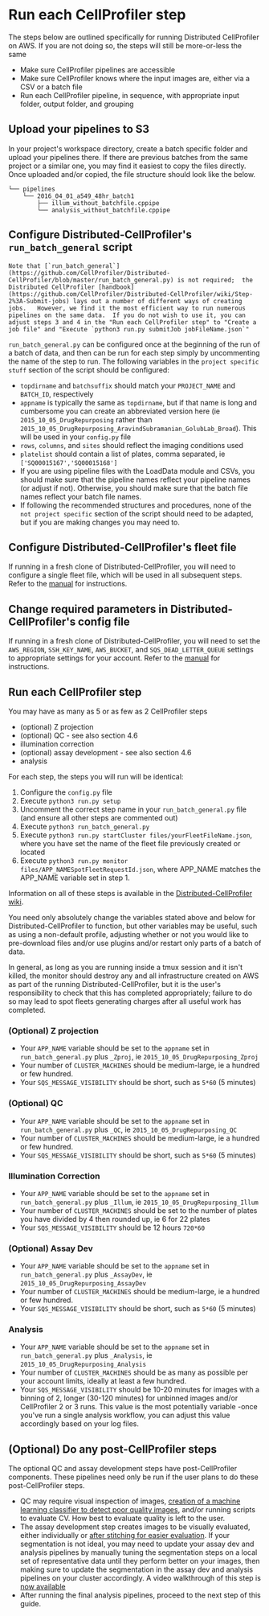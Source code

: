 # Run each CellProfiler step

The steps below are outlined specifically for running Distributed
CellProfiler on AWS. If you are not doing so, the steps will still be more-or-less the same

- Make sure CellProfiler pipelines are accessible
- Make sure CellProfiler knows where the input images are, either via a CSV or a batch file
- Run each CellProfiler pipeline, in sequence, with appropriate input folder, output folder, and grouping

## Upload your pipelines to S3

In your project's workspace directory, create a batch specific folder and upload your pipelines there. If there are previous batches from the same project or a similar one, you may find it easiest to copy the files directly. Once uploaded and/or copied, the file structure should look like the below.

```
└── pipelines
    └── 2016_04_01_a549_48hr_batch1
        ├── illum_without_batchfile.cppipe
        └── analysis_without_batchfile.cppipe
```

## Configure Distributed-CellProfiler's `run_batch_general` script

```{note}
Note that [`run_batch_general`](https://github.com/CellProfiler/Distributed-CellProfiler/blob/master/run_batch_general.py) is not required;  the Distributed CellProfiler [handbook](https://github.com/CellProfiler/Distributed-CellProfiler/wiki/Step-2%3A-Submit-jobs) lays out a number of different ways of creating jobs.   However, we find it the most efficient way to run numerous pipelines on the same data.  If you do not wish to use it, you can adjust steps 3 and 4 in the "Run each CellProfiler step" to "Create a job file" and "Execute `python3 run.py submitJob jobFileName.json`"
```

`run_batch_general.py` can be configured once at the beginning of the run of a batch of data, and then can be run for each step simply by uncommenting the name of the step to run. The following variables in the `project specific stuff` section of the script should be configured:

- `topdirname` and `batchsuffix` should match your `PROJECT_NAME` and `BATCH_ID`, respectively
- `appname` is typically the same as `topdirname`, but if that name is long and cumbersome you can create an abbreviated version here (ie `2015_10_05_DrugRepurposing` rather than `2015_10_05_DrugRepurposing_AravindSubramanian_GolubLab_Broad`). This will be used in your `config.py` file
- `rows`, `columns`, and `sites` should reflect the imaging conditions used
- `platelist` should contain a list of plates, comma separated, ie `['SQ00015167','SQ00015168']`
- If you are using pipeline files with the LoadData module and CSVs, you should make sure that the pipeline names reflect your pipeline names (or adjust if not). Otherwise, you should make sure that the batch file names reflect your batch file names.
- If following the recommended structures and procedures, none of the `not project specific` section of the script should need to be adapted, but if you are making changes you may need to.

## Configure Distributed-CellProfiler's fleet file

If running in a fresh clone of Distributed-CellProfiler, you will need to configure a single fleet file, which will be used in all subsequent steps. Refer to the [manual](https://github.com/CellProfiler/Distributed-CellProfiler/wiki/Step-3%3A-Start-your-cluster) for instructions.

## Change required parameters in Distributed-CellProfiler's config file

If running in a fresh clone of Distributed-CellProfiler, you will need to set the `AWS_REGION`, `SSH_KEY_NAME`, `AWS_BUCKET`, and `SQS_DEAD_LETTER_QUEUE` settings to appropriate settings for your account. Refer to the [manual](https://github.com/CellProfiler/Distributed-CellProfiler/wiki/Step-1%3A--Configuration) for instructions.

## Run each CellProfiler step

You may have as many as 5 or as few as 2 CellProfiler steps

- (optional) Z projection
- (optional) QC - see also section 4.6
- illumination correction
- (optional) assay development - see also section 4.6
- analysis

For each step, the steps you will run will be identical:

1. Configure the `config.py` file
2. Execute `python3 run.py setup`
3. Uncomment the correct step name in your `run_batch_general.py` file (and ensure all other steps are commented out)
4. Execute `python3 run_batch_general.py`
5. Execute `python3 run.py startCluster files/yourFleetFileName.json`, where you have set the name of the fleet file previously created or located
6. Execute `python3 run.py monitor files/APP_NAMESpotFleetRequestId.json`, where APP_NAME matches the APP_NAME variable set in step 1.

Information on all of these steps is available in the [Distributed-CellProfiler wiki](https://github.com/CellProfiler/Distributed-CellProfiler/wiki). 

You need only absolutely change the variables stated above and below for Distributed-CellProfiler to function, but other variables may be useful, such as using a non-default profile, adjusting whether or not you would like to pre-download files and/or use plugins and/or restart only parts of a batch of data.

In general, as long as you are running inside a tmux session and it isn't killed, the monitor should destroy any and all infrastructure created on AWS as part of the running Distributed-CellProfiler, but it is the user's responsibility to check that this has completed appropriately; failure to do so may lead to spot fleets generating charges after all useful work has completed.

### (Optional) Z projection

- Your `APP_NAME` variable should be set to the `appname` set in `run_batch_general.py` plus `_Zproj`, ie `2015_10_05_DrugRepurposing_Zproj`
- Your number of `CLUSTER_MACHINES` should be medium-large, ie a hundred or few hundred.
- Your `SQS_MESSAGE_VISIBILITY` should be short, such as `5*60` (5 minutes)

### (Optional) QC

- Your `APP_NAME` variable should be set to the `appname` set in `run_batch_general.py` plus `_QC`, ie `2015_10_05_DrugRepurposing_QC`
- Your number of `CLUSTER_MACHINES` should be medium-large, ie a hundred or few hundred.
- Your `SQS_MESSAGE_VISIBILITY` should be short, such as `5*60` (5 minutes)

### Illumination Correction

- Your `APP_NAME` variable should be set to the `appname` set in `run_batch_general.py` plus `_Illum`, ie `2015_10_05_DrugRepurposing_Illum`
- Your number of `CLUSTER_MACHINES` should be set to the number of plates you have divided by 4 then rounded up, ie 6 for 22 plates
- Your `SQS_MESSAGE_VISIBILITY` should be 12 hours `720*60`

### (Optional) Assay Dev

- Your `APP_NAME` variable should be set to the `appname` set in `run_batch_general.py` plus `_AssayDev`, ie `2015_10_05_DrugRepurposing_AssayDev`
- Your number of `CLUSTER_MACHINES` should be medium-large, ie a hundred or few hundred.
- Your `SQS_MESSAGE_VISIBILITY` should be short, such as `5*60` (5 minutes)

### Analysis

- Your `APP_NAME` variable should be set to the `appname` set in `run_batch_general.py` plus `_Analysis`, ie `2015_10_05_DrugRepurposing_Analysis`
- Your number of `CLUSTER_MACHINES` should be as many as possible per your account limits, ideally at least a few hundred.
- Your `SQS_MESSAGE_VISIBILITY` should be 10-20 minutes for images with a binning of 2, longer (30-120 minutes) for unbinned images and/or CellProfiler 2 or 3 runs. This value is the most potentially variable -once you've run a single analysis workflow, you can adjust this value accordingly based on your log files.

## (Optional) Do any post-CellProfiler steps

The optional QC and assay development steps have post-CellProfiler components. These pipelines need only be run if the user plans to do these post-CellProfiler steps.

- QC may require visual inspection of images, [creation of a machine learning classifier to detect poor quality images](https://github.com/CellProfiler/tutorials/tree/master/QualityControl), and/or running scripts to evaluate CV. How best to evaluate quality is left to the user.
- The assay development step creates images to be visually evaluated, either individually or [after stitching for easier evaluation](https://currentprotocols.onlinelibrary.wiley.com/doi/full/10.1002/cpz1.89). If your segmentation is not ideal, you may need to update your assay dev and analysis pipelines by manually tuning the segmentation steps on a local set of representative data until they perform better on your images, then making sure to update the segmentation in the assay dev and analysis pipelines on your cluster accordingly. A video walkthrough of this step is [now available](https://youtu.be/5pAcdd_Nn00)
- After running the final analysis pipelines, proceed to the next step of this guide.
